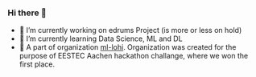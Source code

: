 ### Hi there 👋

- 🔭 I’m currently working on edrums Project (is more or less on hold)
- 🌱 I’m currently learning Data Science, ML and DL
- 👥 A part of organization [ml-lohi](https://github.com/ml-lohi). Organization was created for the purpose of EESTEC Aachen hackathon challange, where 
we won the first place.
